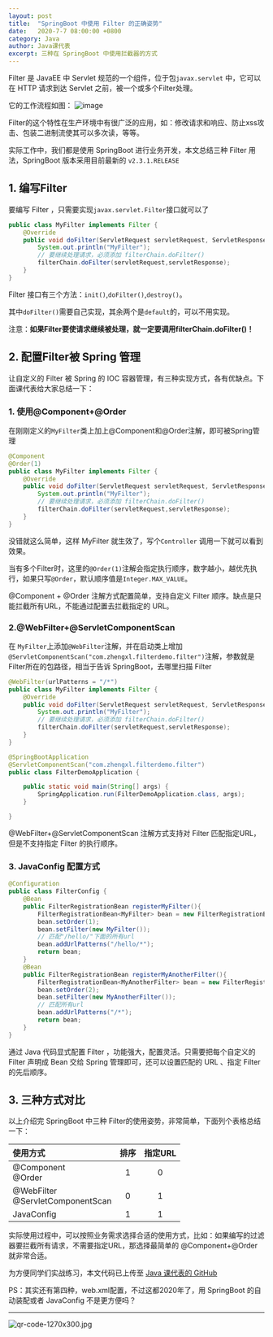 ```yaml
---
layout: post
title:  "SpringBoot 中使用 Filter 的正确姿势"
date:   2020-7-7 08:00:00 +0800
category: Java
author: Java课代表
excerpt: 三种在 SpringBoot 中使用拦截器的方式
---
```

Filter 是 JavaEE 中 Servlet 规范的一个组件，位于包`javax.servlet` 中，它可以在 HTTP 请求到达 Servlet 之前，被一个或多个Filter处理。

它的工作流程如图：
![image](https://zhengxl5566.github.io/img/article-img/2020-07/filter.png)


Filter的这个特性在生产环境中有很广泛的应用，如：修改请求和响应、防止xss攻击、包装二进制流使其可以多次读，等等。

实际工作中，我们都是使用 SpringBoot 进行业务开发，本文总结三种 Filter 用法，SpringBoot 版本采用目前最新的 `v2.3.1.RELEASE`

## 1. 编写Filter

要编写 Filter ，只需要实现`javax.servlet.Filter`接口就可以了

```java
public class MyFilter implements Filter {
    @Override
    public void doFilter(ServletRequest servletRequest, ServletResponse servletResponse, FilterChain filterChain) throws IOException, ServletException {
        System.out.println("MyFilter");
        // 要继续处理请求，必须添加 filterChain.doFilter()
        filterChain.doFilter(servletRequest,servletResponse);
    }
}
```

Filter 接口有三个方法：`init()`,`doFilter()`,`destroy()`。

其中`doFilter()`需要自己实现，其余两个是`default`的，可以不用实现。

注意：**如果Filter要使请求继续被处理，就一定要调用filterChain.doFilter()！**

## 2. 配置Filter被 Spring 管理

让自定义的 Filter 被 Spring 的 IOC 容器管理，有三种实现方式，各有优缺点。下面课代表给大家总结一下：



### 1. 使用@Component+@Order

在刚刚定义的`MyFilter`类上加上@Component和@Order注解，即可被Spring管理

```java
@Component
@Order(1)
public class MyFilter implements Filter {
    @Override
    public void doFilter(ServletRequest servletRequest, ServletResponse servletResponse, FilterChain filterChain) throws IOException, ServletException {
        System.out.println("MyFilter");
        // 要继续处理请求，必须添加 filterChain.doFilter()
        filterChain.doFilter(servletRequest,servletResponse);
    }
}
```

没错就这么简单，这样 MyFilter 就生效了，写个`Controller` 调用一下就可以看到效果。

当有多个Filter时，这里的`@Order(1)`注解会指定执行顺序，数字越小，越优先执行，如果只写`@Order`，默认顺序值是`Integer.MAX_VALUE`。

@Component + @Order 注解方式配置简单，支持自定义 Filter 顺序。缺点是只能拦截所有URL，不能通过配置去拦截指定的 URL。

### 2.@WebFilter+@ServletComponentScan

在 `MyFilter`上添加`@WebFilter`注解，并在启动类上增加`@ServletComponentScan("com.zhengxl.filterdemo.filter")`注解，参数就是Filter所在的包路径，相当于告诉 SpringBoot，去哪里扫描 Filter

```java
@WebFilter(urlPatterns = "/*")
public class MyFilter implements Filter {
    @Override
    public void doFilter(ServletRequest servletRequest, ServletResponse servletResponse, FilterChain filterChain) throws IOException, ServletException {
        System.out.println("MyFilter");
        // 要继续处理请求，必须添加 filterChain.doFilter()
        filterChain.doFilter(servletRequest,servletResponse);
    }
}
```

```java
@SpringBootApplication
@ServletComponentScan("com.zhengxl.filterdemo.filter")
public class FilterDemoApplication {

    public static void main(String[] args) {
        SpringApplication.run(FilterDemoApplication.class, args);
    }

}
```

@WebFilter+@ServletComponentScan 注解方式支持对 Filter 匹配指定URL，但是不支持指定 Filter 的执行顺序。

### 3. JavaConfig 配置方式

```java
@Configuration
public class FilterConfig {
    @Bean
    public FilterRegistrationBean registerMyFilter(){
        FilterRegistrationBean<MyFilter> bean = new FilterRegistrationBean<>();
        bean.setOrder(1);
        bean.setFilter(new MyFilter());
        // 匹配"/hello/"下面的所有url
        bean.addUrlPatterns("/hello/*");
        return bean;
    }
    @Bean
    public FilterRegistrationBean registerMyAnotherFilter(){
        FilterRegistrationBean<MyAnotherFilter> bean = new FilterRegistrationBean<>();
        bean.setOrder(2);
        bean.setFilter(new MyAnotherFilter());
        // 匹配所有url
        bean.addUrlPatterns("/*");
        return bean;
    }
}
```

通过 Java 代码显式配置 Filter ，功能强大，配置灵活。只需要把每个自定义的 Filter 声明成 Bean 交给 Spring 管理即可，还可以设置匹配的 URL 、指定 Filter 的先后顺序。

## 3. 三种方式对比

以上介绍完 SpringBoot 中三种 Filter的使用姿势，非常简单，下面列个表格总结一下：

| 使用方式                            | 排序 | 指定URL |
| :---------------------------------- | :--: | :-----: |
| @Component<br>@Order                |  1   |    0    |
| @WebFilter<br>@ServletComponentScan |  0   |    1    |
| JavaConfig                          |  1   |    1    |

实际使用过程中，可以按照业务需求选择合适的使用方式，比如：如果编写的过滤器要拦截所有请求，不需要指定URL，那选择最简单的 @Component+@Order 就非常合适。

为方便同学们实战练习，本文代码已上传至
[Java 课代表的 GitHub](https://github.com/zhengxl5566/springboot-demo)

PS：其实还有第四种，web.xml配置，不过这都2020年了，用 SpringBoot 的自动装配或者 JavaConfig 不是更方便吗？

---

![qr-code-1270x300.jpg](https://zhengxl5566.github.io/img/java-helper/qr-code-1270x300.jpg)